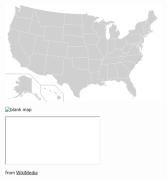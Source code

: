
![blank map](./USA_2024.svg)

![blank map](https://smurp.github.io/US_Election_by_State/USA_2024.svg)


<iframe src="./USA_2024.svg"></iframe>

from [WikiMedia](https://commons.wikimedia.org/wiki/File:Blank_US_Map_(states_only).svg)

